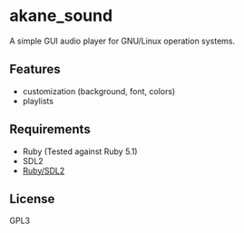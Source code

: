 akane_sound
===============
A simple GUI audio player for GNU/Linux operation systems.

Features
--------
- customization (background, font, colors)
- playlists

Requirements
------------
- Ruby (Tested against Ruby 5.1)
- SDL2
- [Ruby/SDL2](https://github.com/ohai/ruby-sdl2)




License
-------
GPL3
